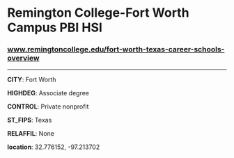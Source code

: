 # Remington College-Fort Worth Campus PBI HSI
### www.remingtoncollege.edu/fort-worth-texas-career-schools-overview
---
**CITY**: Fort Worth

**HIGHDEG**: Associate degree

**CONTROL**: Private nonprofit

**ST_FIPS**: Texas

**RELAFFIL**: None

**location**: 32.776152, -97.213702